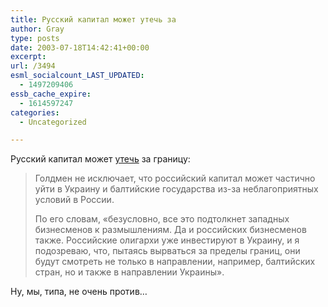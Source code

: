 ```yaml
---
title: Русский капитал может утечь за
author: Gray
type: posts
date: 2003-07-18T14:42:41+00:00
excerpt:
url: /3494
esml_socialcount_LAST_UPDATED:
  - 1497209406
essb_cache_expire:
  - 1614597247
categories:
  - Uncategorized

---
```








Русский капитал может <a href="http://www.obozrevatel.com.ua/news/25/90381.html" target="_blank">утечь</a> за границу:

> Голдмен не исключает, что российский капитал может частично уйти в Украину и балтийские государства из-за неблагоприятных условий в России. 
> 
> По его словам, &#171;безусловно, все это подтолкнет западных бизнесменов к размышлениям. Да и российских бизнесменов также. Российские олигархи уже инвестируют в Украину, и я подозреваю, что, пытаясь вырваться за пределы границ, они будут смотреть не только в направлении, например, балтийских стран, но и также в направлении Украины&#187;.

Ну, мы, типа, не очень против&#8230;